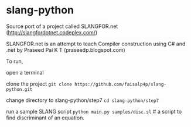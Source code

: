 slang-python
============

Source port of a project called SLANGFOR.net (http://slangfordotnet.codeplex.com/)

SLANGFOR.net is an attempt to teach Compiler construction using C# and .net by Praseed Pai K T (praseedp.blogspot.com)

To run,

open a terminal

clone the project
`git clone https://github.com/faisalp4p/slang-python.git`

change directory to slang-python/step7
`cd slang-python/step7`

run a sample SLANG script
`python main.py samples/disc.sl` #  a script to find discriminant of an equation.
